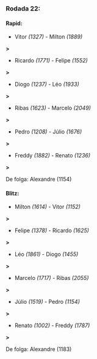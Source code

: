 ### Rodada 22:

#### Rapid:

* Vitor *(1327)*     -     Milton *(1889)*

 **>** 
* Ricardo *(1771)*     -     Felipe *(1552)*

 **>** 
* Diogo *(1237)*     -     Léo *(1933)*

 **>** 
* Ribas *(1623)*     -     Marcelo *(2049)*

 **>** 
* Pedro *(1208)*     -     Júlio *(1676)*

 **>** 
* Freddy *(1882)*     -     Renato *(1236)*

 **>** 

De folga: Alexandre (1154)

#### Blitz:

* Milton *(1614)*     -     Vitor *(1152)*

 **>** 
* Felipe *(1378)*     -     Ricardo *(1625)*

 **>** 
* Léo *(1861)*     -     Diogo *(1455)*

 **>** 
* Marcelo *(1717)*     -     Ribas *(2055)*

 **>** 
* Júlio *(1519)*     -     Pedro *(1154)*

 **>** 
* Renato *(1002)*     -     Freddy *(1787)*

 **>** 

De folga: Alexandre (1183)

